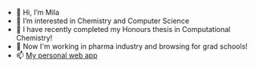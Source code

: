 - 👋 Hi, I’m Mila
- 👀 I’m interested in Chemistry and Computer Science
- 🌱 I have recently completed my Honours thesis in Computational Chemistry!
- 🌱 Now I'm working in pharma industry and browsing for grad schools!
- 📫 [My personal web app](https://lsyurievna.pythonanywhere.com/)

